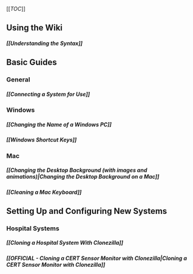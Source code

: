 [[_TOC_]]
## Using the Wiki
##### [[Understanding the Syntax]]
## Basic Guides
### General
##### [[Connecting a System for Use]]

### Windows
##### [[Changing the Name of a Windows PC]]
##### [[Windows Shortcut Keys]]

### Mac
##### [[Changing the Desktop Background (with images and animations)|Changing the Desktop Background on a Mac]]
##### [[Cleaning a Mac Keyboard]]
## Setting Up and Configuring New Systems
### Hospital Systems
##### [[Cloning a Hospital System With Clonezilla]]
##### [[OFFICIAL - Cloning a CERT Sensor Monitor with Clonezilla|Cloning a CERT Sensor Monitor with Clonezilla]]